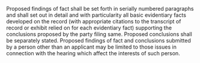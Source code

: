 Proposed findings of fact shall be set forth in serially numbered paragraphs and shall set out in detail and with particularity all basic evidentiary facts developed on the record (with appropriate citations to the transcript of record or exhibit relied on for each evidentiary fact) supporting the conclusions proposed by the party filing same. Proposed conclusions shall be separately stated. Proposed findings of fact and conclusions submitted by a person other than an applicant may be limited to those issues in connection with the hearing which affect the interests of such person.

